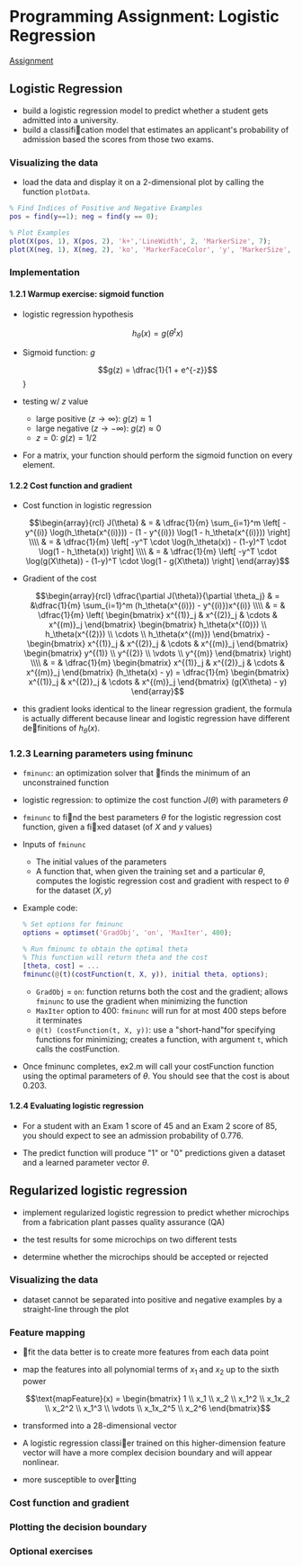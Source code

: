 # Programming Assignment: Logistic Regression

[Assignment](http://s3.amazonaws.com/spark-public/ml/exercises/on-demand/machine-learning-ex2.zip)

## Logistic Regression

+ build a logistic regression model to predict whether a student gets admitted into a university.
+ build a classification model that estimates an applicant's probability of admission based the scores from those two exams.

### Visualizing the data

+ load the data and display it on a 2-dimensional plot by calling the function `plotData`.

```matlab
% Find Indices of Positive and Negative Examples
pos = find(y==1); neg = find(y == 0);

% Plot Examples
plot(X(pos, 1), X(pos, 2), 'k+','LineWidth', 2, 'MarkerSize', 7);
plot(X(neg, 1), X(neg, 2), 'ko', 'MarkerFaceColor', 'y', 'MarkerSize', 7);
```


### Implementation

#### 1.2.1 Warmup exercise: sigmoid function

+ logistic regression hypothesis

  $$h_\theta(x) = g(\theta^tx)$$

+ Sigmoid function: $g$

  $$g(z) = \dfrac{1}{1 + e^{-z}}$$}

+ testing w/ $z$ value
  + large positive ($z \rightarrow \infty$): $g(z) \approx 1$
  + large negative ($z \rightarrow -\infty$): $g(z) \approx 0$
  + $z = 0$: $g(z) = 1/2$

+ For a matrix, your function should perform the sigmoid function on every element.


#### 1.2.2 Cost function and gradient

+ Cost function in logistic regression

  $$\begin{array}{rcl} J(\theta) & = & \dfrac{1}{m} \sum_{i=1}^m \left[ -y^{(i)} \log(h_\theta(x^{(i)})) - (1 - y^{(i)}) \log(1 - h_\theta(x^{(i)})) \right] \\\\ & = &  \dfrac{1}{m} \left[ -y^T \cdot \log(h_\theta(x)) - (1-y)^T \cdot \log(1 - h_\theta(x)) \right] \\\\ & = & \dfrac{1}{m} \left[ -y^T \cdot \log(g(X\theta)) - (1-y)^T \cdot \log(1 - g(X\theta)) \right] \end{array}$$

+ Gradient of the cost

  $$\begin{array}{rcl} \dfrac{\partial J(\theta)}{\partial \theta_j} & = &\dfrac{1}{m} \sum_{i=1}^m (h_\theta(x^{(i)}) - y^{(i)})x^{(i)} \\\\ & = & \dfrac{1}{m} \left( \begin{bmatrix} x^{(1)}_j & x^{(2)}_j & \cdots & x^{(m)}_j \end{bmatrix} \begin{bmatrix} h_\theta(x^{(0)}) \\ h_\theta(x^{(2)}) \\ \cdots \\ h_\theta(x^{(m)}) \end{bmatrix} - \begin{bmatrix} x^{(1)}_j & x^{(2)}_j & \cdots & x^{(m)}_j \end{bmatrix} \begin{bmatrix}  y^{(1)} \\ y^{(2)} \\ \vdots \\ y^{(m)} \end{bmatrix} \right) \\\\ & = & \dfrac{1}{m} \begin{bmatrix} x^{(1)}_j & x^{(2)}_j & \cdots & x^{(m)}_j \end{bmatrix} (h_\theta(x) - y) = \dfrac{1}{m} \begin{bmatrix} x^{(1)}_j & x^{(2)}_j & \cdots & x^{(m)}_j \end{bmatrix} (g(X\theta) - y) \end{array}$$

+ this gradient looks identical to the linear regression gradient, the formula is actually different because linear and logistic regression have different definitions of $h_\theta(x)$.

### 1.2.3 Learning parameters using fminunc

+ `fminunc`: an optimization solver that finds the minimum of an unconstrained function

+ logistic regression: to optimize the cost function $J(\theta)$ with parameters $\theta$

+ `fminunc` to find the best parameters $\theta$ for the logistic regression cost function, given a fixed dataset (of $X$ and $y$ values)

+ Inputs of `fminunc`
  + The initial values of the parameters
  + A function that, when given the training set and a particular $\theta$, computes the logistic regression cost and gradient with respect to $\theta$ for the dataset $(X, y)$

+ Example code:

  ```matlab
  % Set options for fminunc
  options = optimset('GradObj', 'on', 'MaxIter', 400);

  % Run fminunc to obtain the optimal theta
  % This function will return theta and the cost
  [theta, cost] = ...
  fminunc(@(t)(costFunction(t, X, y)), initial theta, options);
  ```

  + `GradObj` = `on`: function returns both the cost and the gradient; allows `fminunc` to use the gradient when minimizing the function
  + `MaxIter` option to 400: `fminunc` will run for at most 400 steps before it terminates
  + `@(t) (costFunction(t, X, y))`: use a "short-hand"for specifying functions for minimizing; creates a function, with argument `t`, which calls the costFunction.

+ Once fminunc completes, ex2.m will call your costFunction function using the optimal parameters of $\theta$. You should see that the cost is about 0.203.


#### 1.2.4 Evaluating logistic regression

+ For a student with an Exam 1 score of 45 and an Exam 2 score of 85, you should expect to see an admission probability of 0.776.

+ The predict function will produce "1" or "0" predictions given a dataset and a learned parameter vector $\theta$.



## Regularized logistic regression

+ implement regularized logistic regression to predict whether microchips from a fabrication plant passes quality assurance (QA)

+ the test results for some microchips on two different tests

+ determine whether the microchips should be accepted or rejected


### Visualizing the data

+ dataset cannot be separated into positive and negative examples by a straight-line through the plot


### Feature mapping

+ fit the data better is to create more features from each data point

+ map the features into all polynomial terms of $x_1$ and $x_2$ up to the sixth power

    $$\text{mapFeature}(x) = \begin{bmatrix} 1 \\ x_1 \\ x_2 \\ x_1^2 \\ x_1x_2 \\ x_2^2 \\ x_1^3 \\ \vdots \\ x_1x_2^5 \\ x_2^6 \end{bmatrix}$$

+ transformed into a 28-dimensional vector

+ A logistic regression classier trained on this higher-dimension feature vector will have a more complex decision boundary and will appear nonlinear.

+ more susceptible to overtting


### Cost function and gradient



### Plotting the decision boundary



### Optional exercises




